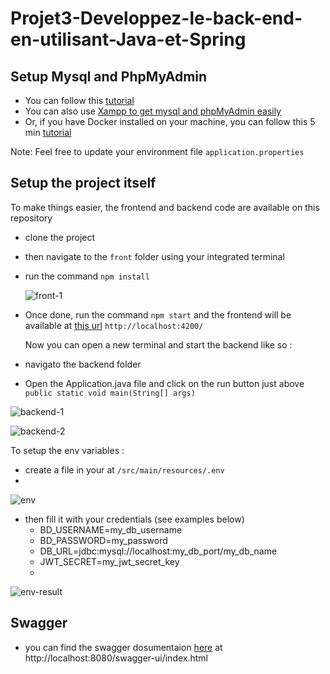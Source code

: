 # Projet3-Developpez-le-back-end-en-utilisant-Java-et-Spring

## Setup Mysql and PhpMyAdmin

- You can follow this [tutorial](https://openclassrooms.com/fr/courses/6971126-implementez-vos-bases-de-donnees-relationnelles-avec-sql)
- You can also use [Xampp to get mysql and phpMyAdmin easily](https://www.apachefriends.org/)
- Or, if you have Docker installed on your machine, you can follow this 5 min [tutorial](https://tecadmin.net/docker-compose-for-mysql-with-phpmyadmin/)

Note: Feel free to update your environment file `application.properties`

## Setup the project itself

To make things easier, the frontend and backend code are available on this repository

- clone the project
- then navigate to the `front` folder using your integrated terminal
- run the command `npm install`

  ![front-1](https://github.com/user-attachments/assets/ba44eb81-a50e-4c1c-9359-40eb7f7b76a9)

- Once done, run the command `npm start` and the frontend will be available at [this url](http://localhost:4200/) `http://localhost:4200/`

  Now you can open a new terminal and start the backend like so :

- navigato the backend folder
- Open the Application.java file and click on the run button just above `public static void main(String[] args)`

![backend-1](https://github.com/user-attachments/assets/54b8772b-7199-447f-8d62-0e2002af0c2f)

![backend-2](https://github.com/user-attachments/assets/179d7947-aaa4-4615-9a54-115b9178d33f)

To setup the env variables :

- create a file in your at `/src/main/resources/.env`
- 
![env](https://github.com/user-attachments/assets/7e3e684a-653b-4f3c-98c1-caa14e6e041a)

- then fill it with your credentials (see examples below)
  - BD_USERNAME=my_db_username
  - BD_PASSWORD=my_password
  - DB_URL=jdbc:mysql://localhost:my_db_port/my_db_name
  - JWT_SECRET=my_jwt_secret_key
  - 
![env-result](https://github.com/user-attachments/assets/8704e779-4fb4-4fde-9087-8d32f79b6a8c)

## Swagger

- you can find the swagger dosumentaion [here](http://localhost:8080/swagger-ui/index.html) at http://localhost:8080/swagger-ui/index.html
